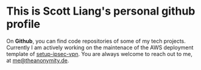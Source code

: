# This is Scott Liang's personal github profile

On **Github**, you can find code repositories of some of my tech projects. Currently I am actively working on the maintenace of the AWS deployment template of [setup-ipsec-vpn](https://github.com/hwdsl2/setup-ipsec-vpn). You are always welcome to reach out to me, at me@theanonymity.de. 
